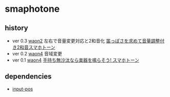 # smaphotone

## history

- ver 0.3 [waon2](https://code4fukui.github.io/smaphotone/waon2.html) 左右で音量変更対応と2和音化 [笛っぽさを求めて音量調整付き2和音スマホトーン](https://fukuno.jig.jp/4345)
- ver 0.2 [waon4](https://code4fukui.github.io/smaphotone/waon4.html) 音域変更
- ver 0.1 [waon4](https://code4fukui.github.io/smaphotone/waon4.html) [手持ち無沙汰なら楽器を鳴らそう! スマホトーン](https://fukuno.jig.jp/4316)

## dependencies

- [input-pos](https://github.com/code4fukui/input-pos/)
